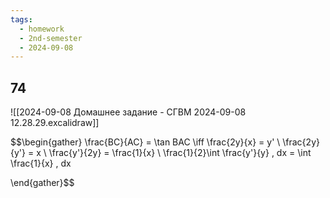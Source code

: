 ```yaml
---
tags:
  - homework
  - 2nd-semester
  - 2024-09-08
---
```


## 74

![[2024-09-08 Домашнее задание - СГВМ 2024-09-08 12.28.29.excalidraw]]

$$\begin{gather}
\frac{BC}{AC} = \tan BAC \iff \frac{2y}{x} = y' \\
\frac{2y}{y'} = x \\
\frac{y'}{2y} = \frac{1}{x} \\
\frac{1}{2}\int \frac{y'}{y} \, dx = \int \frac{1}{x} \, dx 

\end{gather}$$